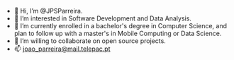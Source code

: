 - 👋 Hi, I’m @JPSParreira.
- 👀 I’m interested in Software Development and Data Analysis.
- 🌱 I’m currently enrolled in a bachelor's degree in Computer Science, and plan to follow up with a master's in Mobile Computing or Data Science.
- 💞️ I’m willing to collaborate on open source projects.
- 📫 joao_parreira@mail.telepac.pt

<!---
JPParreira76/JPParreira76 is a ✨ special ✨ repository because its `README.md` (this file) appears on your GitHub profile.
You can click the Preview link to take a look at your changes.
--->
